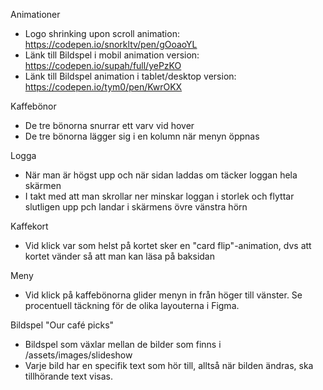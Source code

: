 Animationer
- Logo shrinking upon scroll animation: https://codepen.io/snorkltv/pen/gOoaoYL
- Länk till Bildspel i mobil animation version: https://codepen.io/supah/full/yePzKO
- Länk till Bildspel animation i tablet/desktop version: https://codepen.io/tym0/pen/KwrOKX

Kaffebönor
- De tre bönorna snurrar ett varv vid hover
- De tre bönorna lägger sig i en kolumn när menyn öppnas

Logga
- När man är högst upp och när sidan laddas om täcker loggan hela skärmen
- I takt med att man skrollar ner minskar loggan i storlek och flyttar slutligen upp pch landar i skärmens övre vänstra hörn

Kaffekort
- Vid klick var som helst på kortet sker en "card flip"-animation, dvs att kortet vänder så att man kan läsa på baksidan

Meny
- Vid klick på kaffebönorna glider menyn in från höger till vänster. Se procentuell täckning för de olika layouterna i Figma.

Bildspel "Our café picks"
- Bildspel som växlar mellan de bilder som finns i /assets/images/slideshow
- Varje bild har en specifik text som hör till, alltså när bilden ändras, ska tillhörande text visas.

